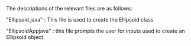 
The descriptions of the relevant files are as follows:

"Ellipsoid.java" : This file is used to create the Ellipsoid class

"EllipsoidAppjava" : this file prompts the user for inputs used to create an Ellipsoid object
